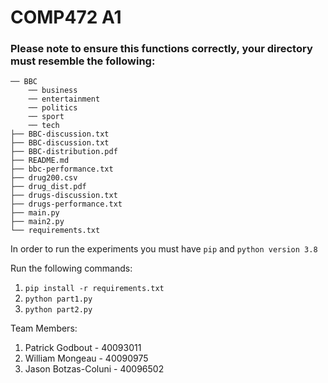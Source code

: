 # COMP472 A1

### Please note to ensure this functions correctly, your directory must resemble the following:
```
── BBC
    ── business
    ── entertainment
    ── politics
    ── sport
    ── tech
├── BBC-discussion.txt
├── BBC-discussion.txt
├── BBC-distribution.pdf
├── README.md
├── bbc-performance.txt
├── drug200.csv
├── drug_dist.pdf
├── drugs-discussion.txt
├── drugs-performance.txt
├── main.py
├── main2.py
└── requirements.txt
```

In order to run the experiments you must have `pip` and `python version 3.8`

Run the following commands:
1. `pip install -r requirements.txt`
2. `python part1.py`
3. `python part2.py`

Team Members:
1. Patrick Godbout - 40093011
2. William Mongeau - 40090975
3. Jason Botzas-Coluni - 40096502



